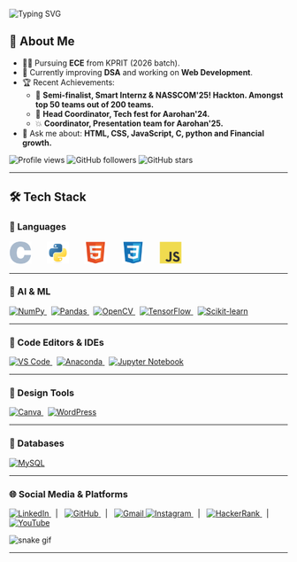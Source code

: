 ![Typing SVG](https://readme-typing-svg.demolab.com/?weight=500&color=F70D0D&lines=Hello!+I+am+Mehre+Ansari.)

## 🚀 About Me
- 👩‍💻 Pursuing **ECE** from KPRIT (2026 batch).
- 🌱 Currently improving **DSA** and working on **Web Development**.
- 🏆 Recent Achievements:
  - 🥈 **Semi-finalist, Smart Internz & NASSCOM'25! Hackton. Amongst top 50 teams out of 200 teams.**
  - 🌟 **Head Coordinator, Tech fest for Aarohan'24.**
  - 💥 **Coordinator, Presentation team for Aarohan'25.**
- 💬 Ask me about: **HTML, CSS, JavaScript, C, python and Financial growth.**

![Profile views](https://komarev.com/ghpvc/?username=Mehren7-tech&color=blue&style=flat)
![GitHub followers](https://img.shields.io/github/followers/Mehren7?style=social)
![GitHub stars](https://img.shields.io/github/stars/Mehren7?style=social)

---

## 🛠️ Tech Stack


<div style="margin-top: 20px;">
  <h3>🚀 Languages</h3>
  <div style="display: flex; flex-wrap: wrap; gap: 12px; align-items: center;">
  
  <a href="https://en.wikipedia.org/wiki/C_(programming_language)" target="_blank" rel="noreferrer">
      <img src="https://raw.githubusercontent.com/devicons/devicon/master/icons/c/c-original.svg" alt="C" title="C" width="40" height="40" />
    </a> &nbsp;

  <a href="https://www.python.org/" target="_blank" rel="noreferrer">
      <img src="https://raw.githubusercontent.com/devicons/devicon/master/icons/python/python-original.svg" alt="Python" title="Python" width="40" height="40" />
    </a> &nbsp;

  <a href="https://developer.mozilla.org/en-US/docs/Web/HTML" target="_blank" rel="noreferrer">
      <img src="https://raw.githubusercontent.com/devicons/devicon/master/icons/html5/html5-original.svg" alt="HTML5" title="HTML5" width="40" height="40" />
    </a>&nbsp;

  <a href="https://developer.mozilla.org/en-US/docs/Web/CSS" target="_blank" rel="noreferrer">
      <img src="https://raw.githubusercontent.com/devicons/devicon/master/icons/css3/css3-original.svg" alt="CSS3" title="CSS3" width="40" height="40" />
    </a>&nbsp;

  <a href="https://developer.mozilla.org/en-US/docs/Web/JavaScript" target="_blank" rel="noreferrer">
      <img src="https://raw.githubusercontent.com/devicons/devicon/master/icons/javascript/javascript-original.svg" alt="JavaScript" title="JavaScript" width="40" height="40" />
    </a>&nbsp;

  </div>
</div>


---

### 🤖 AI & ML
<a href="https://numpy.org/" target="_blank" rel="noreferrer">
  <img src="https://cdn.jsdelivr.net/gh/devicons/devicon/icons/numpy/numpy-original.svg" alt="NumPy" width="40" height="40"/>
</a>&nbsp;
<a href="https://pandas.pydata.org/" target="_blank" rel="noreferrer">
  <img src="https://cdn.jsdelivr.net/gh/devicons/devicon/icons/pandas/pandas-original.svg" alt="Pandas" width="40" height="40"/>
</a>&nbsp;
<a href="https://opencv.org/" target="_blank" rel="noreferrer">
  <img src="https://cdn.jsdelivr.net/gh/devicons/devicon/icons/opencv/opencv-original.svg" alt="OpenCV" width="40" height="40"/>
</a>&nbsp;
<a href="https://www.tensorflow.org/" target="_blank" rel="noreferrer">
  <img src="https://cdn.jsdelivr.net/gh/devicons/devicon/icons/tensorflow/tensorflow-original.svg" alt="TensorFlow" width="40" height="40"/>
</a>&nbsp;
<a href="https://scikit-learn.org/" target="_blank" rel="noreferrer">
  <img src="https://cdn.jsdelivr.net/gh/devicons/devicon/icons/scikitlearn/scikitlearn-original.svg" alt="Scikit-learn" width="40" height="40"/>
</a>


---

### 📝 Code Editors & IDEs
<a href="https://code.visualstudio.com/" target="_blank" rel="noreferrer">
  <img src="https://cdn.jsdelivr.net/gh/devicons/devicon/icons/vscode/vscode-original.svg" alt="VS Code" width="40" height="40"/>
</a>&nbsp;
<a href="https://www.anaconda.com/" target="_blank" rel="noreferrer">
  <img src="https://cdn.jsdelivr.net/gh/devicons/devicon/icons/anaconda/anaconda-original.svg" alt="Anaconda" width="40" height="40"/>
</a>&nbsp;
<a href="https://jupyter.org/" target="_blank" rel="noreferrer">
  <img src="https://cdn.jsdelivr.net/gh/devicons/devicon/icons/jupyter/jupyter-original.svg" alt="Jupyter Notebook" width="40" height="40"/>
</a>


---

### 🎨 Design Tools
<a href="https://www.canva.com/" target="_blank" rel="noreferrer">
  <img src="https://img.icons8.com/color/48/000000/canva.png" alt="Canva" width="40" height="40"/>
</a>&nbsp;
<a href="https://wordpress.com/" target="_blank" rel="noreferrer">
  <img src="https://cdn.jsdelivr.net/gh/devicons/devicon/icons/wordpress/wordpress-plain.svg" alt="WordPress" width="40" height="40"/>
</a>


---

### 💾 Databases
<a href="https://www.mysql.com/" target="_blank" rel="noreferrer">
  <img src="https://cdn.jsdelivr.net/gh/devicons/devicon/icons/mysql/mysql-original-wordmark.svg" alt="MySQL" width="40" height="40"/>
</a>


---

### 🌐 Social Media & Platforms
<a href="www.linkedin.com/in/mehren-ansari" target="_blank" rel="noreferrer">
  <img src="https://cdn.jsdelivr.net/gh/devicons/devicon/icons/linkedin/linkedin-original.svg" alt="LinkedIn" width="30" height="30"/> 
</a>&nbsp;&nbsp;|&nbsp;&nbsp;

<a href="https://github.com/Mehren7" target="_blank" rel="noreferrer">
  <img src="https://cdn.jsdelivr.net/gh/devicons/devicon/icons/github/github-original.svg" alt="GitHub" width="30" height="30"/> 
</a>&nbsp;&nbsp;|&nbsp;&nbsp;

<a href="mailto:mehrenansari03@gmail.com" target="_blank" rel="noreferrer">
  <img src="https://img.icons8.com/fluency/48/gmail-new.png" alt="Gmail" width="30" height="30"/>
</a>

<a href="https://www.instagram.com/sleepy_.eyes.__" target="_blank" rel="noreferrer">
  <img src="https://img.icons8.com/fluency/48/instagram-new.png" alt="Instagram" width="30" height="30"/> 
</a>&nbsp;&nbsp;|&nbsp;&nbsp;

<a href="https://www.hackerrank.com/mehrenansari03" target="_blank" rel="noreferrer">
  <img src="https://img.icons8.com/external-tal-revivo-color-tal-revivo/48/external-hackerrank-is-a-technology-company-that-focuses-on-competitive-programming-logo-color-tal-revivo.png" alt="HackerRank" width="30" height="30"/> 
</a>&nbsp;&nbsp;|&nbsp;&nbsp;

<a href="https://www.youtube.com/@mehren.A" target="_blank" rel="noreferrer">
  <img src="https://img.icons8.com/color/48/youtube-play.png" alt="YouTube" width="30" height="30"/> 
</a>

![snake gif](https://github.com/Mehren7/Mehren7/blob/output/github-contribution-grid-snake.gif)

---

<!--
**Mehren7/Mehren7** is a ✨ _special_ ✨ repository because its `README.md` (this file) appears on your GitHub profile.
